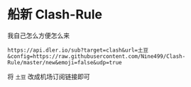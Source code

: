 # 船新 Clash-Rule

我自己怎么方便怎么来

```
https://api.dler.io/sub?target=clash&url=土豆&config=https://raw.githubusercontent.com/Nine499/Clash-Rule/master/new&emoji=false&udp=true
```

将 ```土豆``` 改成机场订阅链接即可

